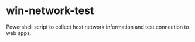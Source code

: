 # win-network-test
Powershell script to collect host network information and test connection to web apps.
